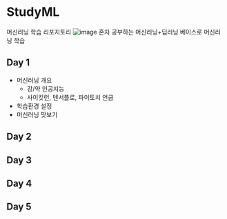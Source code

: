 # StudyML
머신러닝 학습 리포지토리
![image](https://user-images.githubusercontent.com/108312616/184059124-c6db35c2-ab34-4daf-8c5d-34d602969df5.png)
혼자 공부하는 머신러닝+딥러닝 베이스로 머신러닝 학습

## Day 1
- 머신러닝 개요
  - 강/약 인공지능
  - 사이킷런, 텐서플로, 파이토치 언급
- 학습환경 설정
- 머신러닝 맛보기
## Day 2

## Day 3

## Day 4

## Day 5
